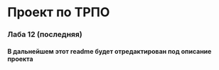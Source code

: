 # Проект по ТРПО
### Лаба 12 (последняя)
#### В дальнейшем этот readme будет отредактирован под описание проекта
